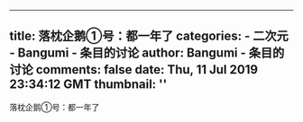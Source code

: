
---
title: 落枕企鹅①号：都一年了
categories: 
    - 二次元
    - Bangumi - 条目的讨论
author: Bangumi - 条目的讨论
comments: false
date: Thu, 11 Jul 2019 23:34:12 GMT
thumbnail: ''
---

<div>   
落枕企鹅①号：都一年了  
</div>
            